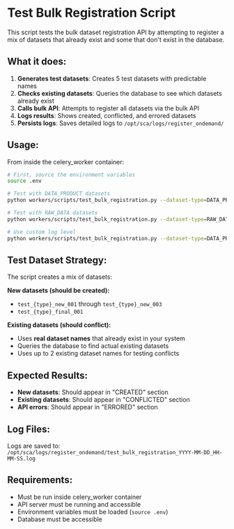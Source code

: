 # Test Bulk Registration Script

This script tests the bulk dataset registration API by attempting to register a mix of datasets that already exist and some that don't exist in the database.

## What it does:

1. **Generates test datasets**: Creates 5 test datasets with predictable names
2. **Checks existing datasets**: Queries the database to see which datasets already exist
3. **Calls bulk API**: Attempts to register all datasets via the bulk API
4. **Logs results**: Shows created, conflicted, and errored datasets
5. **Persists logs**: Saves detailed logs to `/opt/sca/logs/register_ondemand/`

## Usage:

From inside the celery_worker container:

```bash
# First, source the environment variables
source .env

# Test with DATA_PRODUCT datasets
python workers/scripts/test_bulk_registration.py --dataset-type=DATA_PRODUCT

# Test with RAW_DATA datasets  
python workers/scripts/test_bulk_registration.py --dataset-type=RAW_DATA

# Use custom log level
python workers/scripts/test_bulk_registration.py --dataset-type=DATA_PRODUCT --log-level=DEBUG
```

## Test Dataset Strategy:

The script creates a mix of datasets:

**New datasets (should be created):**
- `test_{type}_new_001` through `test_{type}_new_003`
- `test_{type}_final_001`

**Existing datasets (should conflict):**
- Uses **real dataset names** that already exist in your system
- Queries the database to find actual existing datasets
- Uses up to 2 existing dataset names for testing conflicts

## Expected Results:

- **New datasets**: Should appear in "CREATED" section
- **Existing datasets**: Should appear in "CONFLICTED" section  
- **API errors**: Should appear in "ERRORED" section

## Log Files:

Logs are saved to: `/opt/sca/logs/register_ondemand/test_bulk_registration_YYYY-MM-DD_HH-MM-SS.log`

## Requirements:

- Must be run inside celery_worker container
- API server must be running and accessible
- Environment variables must be loaded (`source .env`)
- Database must be accessible
